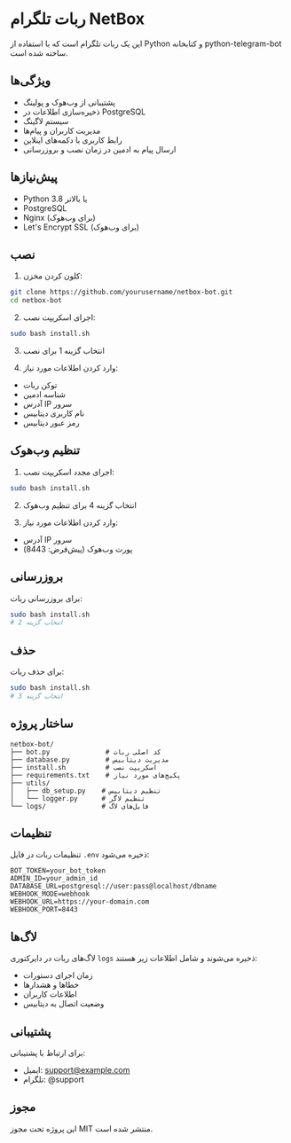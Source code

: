 # ربات تلگرام NetBox

این یک ربات تلگرام است که با استفاده از Python و کتابخانه python-telegram-bot ساخته شده است.

## ویژگی‌ها

- پشتیبانی از وب‌هوک و پولینگ
- ذخیره‌سازی اطلاعات در PostgreSQL
- سیستم لاگینگ
- مدیریت کاربران و پیام‌ها
- رابط کاربری با دکمه‌های اینلاین
- ارسال پیام به ادمین در زمان نصب و بروزرسانی

## پیش‌نیازها

- Python 3.8 یا بالاتر
- PostgreSQL
- Nginx (برای وب‌هوک)
- Let's Encrypt SSL (برای وب‌هوک)

## نصب

1. کلون کردن مخزن:
```bash
git clone https://github.com/yourusername/netbox-bot.git
cd netbox-bot
```

2. اجرای اسکریپت نصب:
```bash
sudo bash install.sh
```

3. انتخاب گزینه 1 برای نصب

4. وارد کردن اطلاعات مورد نیاز:
- توکن ربات
- شناسه ادمین
- آدرس IP سرور
- نام کاربری دیتابیس
- رمز عبور دیتابیس

## تنظیم وب‌هوک

1. اجرای مجدد اسکریپت نصب:
```bash
sudo bash install.sh
```

2. انتخاب گزینه 4 برای تنظیم وب‌هوک

3. وارد کردن اطلاعات مورد نیاز:
- آدرس IP سرور
- پورت وب‌هوک (پیش‌فرض: 8443)

## بروزرسانی

برای بروزرسانی ربات:

```bash
sudo bash install.sh
# انتخاب گزینه 2
```

## حذف

برای حذف ربات:

```bash
sudo bash install.sh
# انتخاب گزینه 3
```

## ساختار پروژه

```
netbox-bot/
├── bot.py              # کد اصلی ربات
├── database.py         # مدیریت دیتابیس
├── install.sh          # اسکریپت نصب
├── requirements.txt    # پکیج‌های مورد نیاز
├── utils/
│   ├── db_setup.py    # تنظیم دیتابیس
│   └── logger.py      # تنظیم لاگر
└── logs/              # فایل‌های لاگ
```

## تنظیمات

تنظیمات ربات در فایل `.env` ذخیره می‌شود:

```
BOT_TOKEN=your_bot_token
ADMIN_ID=your_admin_id
DATABASE_URL=postgresql://user:pass@localhost/dbname
WEBHOOK_MODE=webhook
WEBHOOK_URL=https://your-domain.com
WEBHOOK_PORT=8443
```

## لاگ‌ها

لاگ‌های ربات در دایرکتوری `logs` ذخیره می‌شوند و شامل اطلاعات زیر هستند:
- زمان اجرای دستورات
- خطاها و هشدارها
- اطلاعات کاربران
- وضعیت اتصال به دیتابیس

## پشتیبانی

برای ارتباط با پشتیبانی:
- ایمیل: support@example.com
- تلگرام: @support

## مجوز

این پروژه تحت مجوز MIT منتشر شده است. 